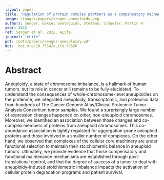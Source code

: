```yaml
---
layout: paper
title: "Regulation of protein complex partners as a compensatory mechanism in aneuploid tumors"
image: /images/papers/senger_aneuploidy.png
authors: Senger, Gökçe; Santaguida, Stefano; Schaefer, Martin H
year: 2022
ref: Senger et al. 2022. eLife.
journal: "eLife"
pdf: /pdfs/papers/senger-aneuploidy.pdf
doi:  doi.org/10.7554/eLife.75526
---
```


# Abstract

Aneuploidy, a state of chromosome imbalance, is a hallmark of human tumors, but its role in cancer still remains to be fully elucidated. To understand the consequences of whole-chromosome-level aneuploidies on the proteome, we integrated aneuploidy, transcriptomic, and proteomic data from hundreds of The Cancer Genome Atlas/Clinical Proteomic Tumor Analysis Consortium tumor samples. We found a surprisingly large number of expression changes happened on other, non-aneuploid chromosomes. Moreover, we identified an association between those changes and co-complex members of proteins from aneuploid chromosomes. This co-abundance association is tightly regulated for aggregation-prone aneuploid proteins and those involved in a smaller number of complexes. On the other hand, we observed that complexes of the cellular core machinery are under functional selection to maintain their stoichiometric balance in aneuploid tumors. Ultimately, we provide evidence that those compensatory and functional maintenance mechanisms are established through post-translational control, and that the degree of success of a tumor to deal with aneuploidy-induced stoichiometric imbalance impacts the activation of cellular protein degradation programs and patient survival.
